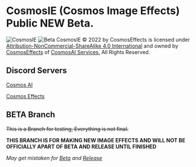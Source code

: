 # CosmosIE (Cosmos Image Effects) Public NEW Beta.
![CosmosIE](https://media.discordapp.net/attachments/1058436364296781914/1058437313300009100/CosmosImageEffectLOGO.png)
![Beta](https://media.discordapp.net/attachments/1059870151719268422/1063782003750735882/BetaNEW.png)
CosmosIE © 2022 by CosmosEffects is licensed under [Attribution-NonCommercial-ShareAlike 4.0 International](https://github.com/ToxicedIsOnTheLand/CosmosIE/blob/main/LICENSE) and owned by [CosmosEffects](https://cosmosai.net/ie/) of [CosmosAI Services.](https://cosmosai.net/cube/) All Rights Reserved.
## Discord Servers
[Cosmos AI](https://cosmosai.net/ie/discord)

[Cosmos Effects](https://cosmosai.net/cube/discord)
## BETA Branch
~~This is a Branch for testing, Everything is not final.~~

**THIS BRANCH IS FOR MAKING NEW IMAGE EFFECTS AND WILL NOT BE OFFICIALLY APART OF BETA AND RELEASE UNTIL FINISHED**

*May get mistaken for [Beta](https://github.com/ToxicedIsOnTheLand/CosmosIE/tree/beta) and [Release](https://github.com/ToxicedIsOnTheLand/CosmosIE/tree/release)*

